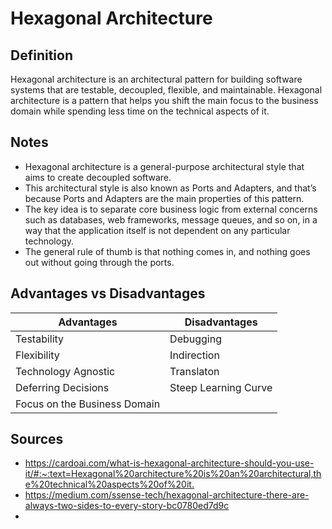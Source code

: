 # Hexagonal Architecture

## Definition

Hexagonal architecture is an architectural pattern for building software systems that are testable, decoupled, flexible, and maintainable. Hexagonal architecture is a pattern that helps you shift the main focus to the business domain while spending less time on the technical aspects of it.

## Notes

- Hexagonal architecture is a general-purpose architectural style that aims to create decoupled software.
- This architectural style is also known as Ports and Adapters, and that’s because Ports and Adapters are the main properties of this pattern.
- The key idea is to separate core business logic from external concerns such as databases, web frameworks, message queues, and so on, in a way that the application itself is not dependent on any particular technology.
- The general rule of thumb is that nothing comes in, and nothing goes out without going through the ports.

## Advantages vs Disadvantages

| Advantages | Disadvantages |
| ---------- | ------------- |
| Testability | Debugging |
| Flexibility | Indirection |
| Technology Agnostic | Translaton |
| Deferring Decisions | Steep Learning Curve |
| Focus on the Business Domain | |

## Sources

- <https://cardoai.com/what-is-hexagonal-architecture-should-you-use-it/#:~:text=Hexagonal%20architecture%20is%20an%20architectural,the%20technical%20aspects%20of%20it.>
- <https://medium.com/ssense-tech/hexagonal-architecture-there-are-always-two-sides-to-every-story-bc0780ed7d9c>
- 